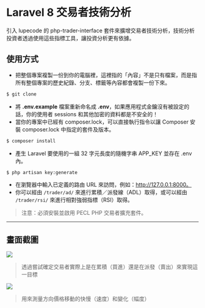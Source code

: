 # Laravel 8 交易者技術分析

引入 lupecode 的 php-trader-interface 套件來擴增交易者技術分析，技術分析投資者透過使用這些指標工具，讓投資分析更有依據。

## 使用方式
- 把整個專案複製一份到你的電腦裡，這裡指的「內容」不是只有檔案，而是指所有整個專案的歷史紀錄、分支、標籤等內容都會複製一份下來。
```sh
$ git clone
```
- 將 __.env.example__ 檔案重新命名成 __.env__，如果應用程式金鑰沒有被設定的話，你的使用者 sessions 和其他加密的資料都是不安全的！
- 當你的專案中已經有 composer.lock，可以直接執行指令以讓 Composer 安裝 composer.lock 中指定的套件及版本。
```sh
$ composer install
```
- 產生 Laravel 要使用的一組 32 字元長度的隨機字串 APP_KEY 並存在 .env 內。
```sh
$ php artisan key:generate
```
- 在瀏覽器中輸入已定義的路由 URL 來訪問，例如：http://127.0.0.1:8000。
- 你可以經由 `/trader/ad/` 來進行累積／派發線（ADL）取得，或可以經由 `/trader/rsi/` 來進行相對強弱指標（RSI）取得。
> 注意：必須安裝並啟用 PECL PHP 交易者擴充套件。

----

## 畫面截圖
![](https://i.imgur.com/RJi31eA.png)
> 透過嘗試確定交易者實際上是在累積（買進）還是在派發（賣出）來實現這一目標

![](https://i.imgur.com/Ci4a1Yi.png)
> 用來測量方向價格移動的快慢（速度）和變化（幅度）